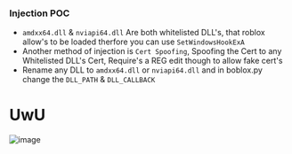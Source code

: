 
### Injection POC
- ``amdxx64.dll`` & ``nviapi64.dll`` Are both whitelisted DLL's, that roblox allow's to be loaded therfore you can use ``SetWindowsHookExA``
-  Another method of injection is ``Cert Spoofing``, Spoofing the Cert to any Whitelisted DLL's Cert, Require's a REG edit though to allow fake cert's
-  Rename any DLL to ``amdxx64.dll`` or ``nviapi64.dll`` and in boblox.py change the ``DLL_PATH`` & ``DLL_CALLBACK``


# UwU
![image](https://github.com/user-attachments/assets/771dcb45-8a55-4e26-9814-80bb4d815a85)
